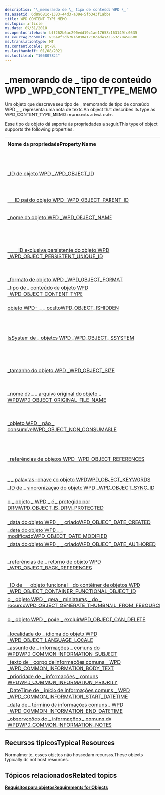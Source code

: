 ```yaml
---
description: '\_memorando de \_ tipo de conteúdo WPD \_'
ms.assetid: 6d89681c-1183-44d3-a39e-5fb343f1abbe
title: WPD_CONTENT_TYPE_MEMO
ms.topic: article
ms.date: 05/31/2018
ms.openlocfilehash: bf6262b6ac290edd19c1ae17658e163149fc0535
ms.sourcegitcommit: 831e8f3db78ab820e1710cede244553c70e50500
ms.translationtype: MT
ms.contentlocale: pt-BR
ms.lasthandoff: 01/08/2021
ms.locfileid: "105807874"
---
```

# <a name="wpd_content_type_memo"></a><span data-ttu-id="cee43-103">\_memorando de \_ tipo de conteúdo WPD \_</span><span class="sxs-lookup"><span data-stu-id="cee43-103">WPD\_CONTENT\_TYPE\_MEMO</span></span>

<span data-ttu-id="cee43-104">Um objeto que descreve seu tipo de \_ memorando de tipo de conteúdo WPD \_ \_ representa uma nota de texto.</span><span class="sxs-lookup"><span data-stu-id="cee43-104">An object that describes its type as WPD\_CONTENT\_TYPE\_MEMO represents a text note.</span></span>

<span data-ttu-id="cee43-105">Esse tipo de objeto dá suporte às propriedades a seguir.</span><span class="sxs-lookup"><span data-stu-id="cee43-105">This type of object supports the following properties.</span></span>



|                                                                                                                       |                                                                                |
|-----------------------------------------------------------------------------------------------------------------------|--------------------------------------------------------------------------------|
| <span data-ttu-id="cee43-106">**Nome da propriedade**</span><span class="sxs-lookup"><span data-stu-id="cee43-106">**Property Name**</span></span>                                                                                                     | <span data-ttu-id="cee43-107">**Obrigatório ou opcional**</span><span class="sxs-lookup"><span data-stu-id="cee43-107">**Required or Optional**</span></span>                                                       |
| [<span data-ttu-id="cee43-108">\_ID de objeto WPD \_</span><span class="sxs-lookup"><span data-stu-id="cee43-108">WPD\_OBJECT\_ID</span></span>](object-properties.md)                                                                | <span data-ttu-id="cee43-109">Obrigatório, somente leitura.</span><span class="sxs-lookup"><span data-stu-id="cee43-109">Required, read-only.</span></span> <span data-ttu-id="cee43-110">Um cliente não pode definir essa propriedade, mesmo no momento da criação.</span><span class="sxs-lookup"><span data-stu-id="cee43-110">A client cannot set this property, even at creation time.</span></span> |
| [<span data-ttu-id="cee43-111">\_ \_ ID pai do objeto WPD \_</span><span class="sxs-lookup"><span data-stu-id="cee43-111">WPD\_OBJECT\_PARENT\_ID</span></span>](object-properties.md)                                                 | <span data-ttu-id="cee43-112">Obrigatórios.</span><span class="sxs-lookup"><span data-stu-id="cee43-112">Required.</span></span>                                                                      |
| [<span data-ttu-id="cee43-113">\_nome do objeto WPD \_</span><span class="sxs-lookup"><span data-stu-id="cee43-113">WPD\_OBJECT\_NAME</span></span>](object-properties.md)                                                            | <span data-ttu-id="cee43-114">Necessário se o objeto representar um arquivo.</span><span class="sxs-lookup"><span data-stu-id="cee43-114">Required if the object represents a file.</span></span>                                      |
| [<span data-ttu-id="cee43-115">\_ \_ \_ ID exclusiva persistente do objeto WPD \_</span><span class="sxs-lookup"><span data-stu-id="cee43-115">WPD\_OBJECT\_PERSISTENT\_UNIQUE\_ID</span></span>](object-properties.md)                          | <span data-ttu-id="cee43-116">Obrigatório, somente leitura.</span><span class="sxs-lookup"><span data-stu-id="cee43-116">Required, read-only.</span></span> <span data-ttu-id="cee43-117">Um cliente não pode definir essa propriedade mesmo no momento da criação.</span><span class="sxs-lookup"><span data-stu-id="cee43-117">A client cannot set this property even at creation time.</span></span>  |
| [<span data-ttu-id="cee43-118">\_formato de objeto WPD \_</span><span class="sxs-lookup"><span data-stu-id="cee43-118">WPD\_OBJECT\_FORMAT</span></span>](object-properties.md)                                                        | <span data-ttu-id="cee43-119">Obrigatórios.</span><span class="sxs-lookup"><span data-stu-id="cee43-119">Required.</span></span>                                                                      |
| [<span data-ttu-id="cee43-120">\_tipo de \_ conteúdo de objeto WPD \_</span><span class="sxs-lookup"><span data-stu-id="cee43-120">WPD\_OBJECT\_CONTENT\_TYPE</span></span>](object-properties.md)                                           | <span data-ttu-id="cee43-121">Obrigatórios.</span><span class="sxs-lookup"><span data-stu-id="cee43-121">Required.</span></span>                                                                      |
| [<span data-ttu-id="cee43-122">objeto WPD- \_ \_ oculto</span><span class="sxs-lookup"><span data-stu-id="cee43-122">WPD\_OBJECT\_ISHIDDEN</span></span>](object-properties.md)                                                    | <span data-ttu-id="cee43-123">Necessário se o objeto estiver oculto.</span><span class="sxs-lookup"><span data-stu-id="cee43-123">Required if the object is hidden.</span></span>                                              |
| [<span data-ttu-id="cee43-124">IsSystem de \_ objetos WPD \_</span><span class="sxs-lookup"><span data-stu-id="cee43-124">WPD\_OBJECT\_ISSYSTEM</span></span>](object-properties.md)                                                    | <span data-ttu-id="cee43-125">Obrigatório se o objeto for um objeto do sistema (representa um arquivo do sistema).</span><span class="sxs-lookup"><span data-stu-id="cee43-125">Required if the object is a system object (represents a system file).</span></span>          |
| [<span data-ttu-id="cee43-126">\_tamanho do objeto WPD \_</span><span class="sxs-lookup"><span data-stu-id="cee43-126">WPD\_OBJECT\_SIZE</span></span>](object-properties.md)                                                            | <span data-ttu-id="cee43-127">Necessário se o objeto tiver pelo menos um recurso.</span><span class="sxs-lookup"><span data-stu-id="cee43-127">Required if the object has at least one resource.</span></span>                              |
| [<span data-ttu-id="cee43-128">\_nome de \_ \_ arquivo original do objeto \_ WPD</span><span class="sxs-lookup"><span data-stu-id="cee43-128">WPD\_OBJECT\_ORIGINAL\_FILE\_NAME</span></span>](object-properties.md)                              | <span data-ttu-id="cee43-129">Necessário se o objeto representar um arquivo.</span><span class="sxs-lookup"><span data-stu-id="cee43-129">Required if the object represents a file.</span></span>                                      |
| [<span data-ttu-id="cee43-130">\_objeto WPD \_ não \_ consumível</span><span class="sxs-lookup"><span data-stu-id="cee43-130">WPD\_OBJECT\_NON\_CONSUMABLE</span></span>](object-properties.md)                                       | <span data-ttu-id="cee43-131">Recomendado se o objeto não for destinada ao consumo pelo dispositivo.</span><span class="sxs-lookup"><span data-stu-id="cee43-131">Recommended if the object is not meant for consumption by the device.</span></span>          |
| [<span data-ttu-id="cee43-132">\_referências de objetos WPD \_</span><span class="sxs-lookup"><span data-stu-id="cee43-132">WPD\_OBJECT\_REFERENCES</span></span>](object-properties.md)                                                | <span data-ttu-id="cee43-133">Obrigatório se o objeto tiver referências a outros objetos.</span><span class="sxs-lookup"><span data-stu-id="cee43-133">Required if the object has references to other objects.</span></span>                        |
| [<span data-ttu-id="cee43-134">\_ \_ palavras-chave do objeto WPD</span><span class="sxs-lookup"><span data-stu-id="cee43-134">WPD\_OBJECT\_KEYWORDS</span></span>](object-properties.md)                                                    | <span data-ttu-id="cee43-135">Opcional.</span><span class="sxs-lookup"><span data-stu-id="cee43-135">Optional.</span></span>                                                                      |
| [<span data-ttu-id="cee43-136">\_ID de \_ sincronização do objeto WPD \_</span><span class="sxs-lookup"><span data-stu-id="cee43-136">WPD\_OBJECT\_SYNC\_ID</span></span>](object-properties.md)                                                     | <span data-ttu-id="cee43-137">Opcional.</span><span class="sxs-lookup"><span data-stu-id="cee43-137">Optional.</span></span>                                                                      |
| [<span data-ttu-id="cee43-138">o \_ objeto \_ WPD \_ é \_ protegido por DRM</span><span class="sxs-lookup"><span data-stu-id="cee43-138">WPD\_OBJECT\_IS\_DRM\_PROTECTED</span></span>](object-properties.md)                                  | <span data-ttu-id="cee43-139">Necessário se o objeto estiver protegido pela tecnologia DRM.</span><span class="sxs-lookup"><span data-stu-id="cee43-139">Required if the object is protected by DRM technology.</span></span>                         |
| [<span data-ttu-id="cee43-140">\_data do objeto WPD \_ \_ criado</span><span class="sxs-lookup"><span data-stu-id="cee43-140">WPD\_OBJECT\_DATE\_CREATED</span></span>](object-properties.md)                                           | <span data-ttu-id="cee43-141">Opcional.</span><span class="sxs-lookup"><span data-stu-id="cee43-141">Optional.</span></span>                                                                      |
| [<span data-ttu-id="cee43-142">\_data do objeto WPD \_ \_ modificado</span><span class="sxs-lookup"><span data-stu-id="cee43-142">WPD\_OBJECT\_DATE\_MODIFIED</span></span>](object-properties.md)                                         | <span data-ttu-id="cee43-143">Recomendável.</span><span class="sxs-lookup"><span data-stu-id="cee43-143">Recommended.</span></span>                                                                   |
| [<span data-ttu-id="cee43-144">\_data do objeto WPD \_ \_ criado</span><span class="sxs-lookup"><span data-stu-id="cee43-144">WPD\_OBJECT\_DATE\_AUTHORED</span></span>](object-properties.md)                                         | <span data-ttu-id="cee43-145">Opcional.</span><span class="sxs-lookup"><span data-stu-id="cee43-145">Optional.</span></span>                                                                      |
| [<span data-ttu-id="cee43-146">\_referências de \_ retorno de objeto WPD \_</span><span class="sxs-lookup"><span data-stu-id="cee43-146">WPD\_OBJECT\_BACK\_REFERENCES</span></span>](object-properties.md)                                                                | <span data-ttu-id="cee43-147">Recomendado se o objeto for referenciado por outro objeto.</span><span class="sxs-lookup"><span data-stu-id="cee43-147">Recommended if the object is referenced by another object.</span></span>                     |
| [<span data-ttu-id="cee43-148">\_ID de \_ \_ objeto funcional \_ do contêiner de objetos WPD \_</span><span class="sxs-lookup"><span data-stu-id="cee43-148">WPD\_OBJECT\_CONTAINER\_FUNCTIONAL\_OBJECT\_ID</span></span>](object-properties.md)     | <span data-ttu-id="cee43-149">Opcional.</span><span class="sxs-lookup"><span data-stu-id="cee43-149">Optional.</span></span>                                                                      |
| [<span data-ttu-id="cee43-150">o \_ objeto WPD \_ gera \_ miniaturas \_ do \_ recurso</span><span class="sxs-lookup"><span data-stu-id="cee43-150">WPD\_OBJECT\_GENERATE\_THUMBNAIL\_FROM\_RESOURCE</span></span>](object-properties.md) | <span data-ttu-id="cee43-151">Opcional.</span><span class="sxs-lookup"><span data-stu-id="cee43-151">Optional.</span></span>                                                                      |
| [<span data-ttu-id="cee43-152">o \_ objeto WPD \_ pode \_ excluir</span><span class="sxs-lookup"><span data-stu-id="cee43-152">WPD\_OBJECT\_CAN\_DELETE</span></span>](object-properties.md)                                                                     | <span data-ttu-id="cee43-153">Obrigatório se o objeto não puder ser excluído.</span><span class="sxs-lookup"><span data-stu-id="cee43-153">Required if the object cannot be deleted.</span></span>                                      |
| [<span data-ttu-id="cee43-154">\_localidade do \_ idioma do objeto WPD \_</span><span class="sxs-lookup"><span data-stu-id="cee43-154">WPD\_OBJECT\_LANGUAGE\_LOCALE</span></span>](object-properties.md)                                                                | <span data-ttu-id="cee43-155">Opcional.</span><span class="sxs-lookup"><span data-stu-id="cee43-155">Optional.</span></span>                                                                      |
| [<span data-ttu-id="cee43-156">\_assunto de \_ informações \_ comuns do WPD</span><span class="sxs-lookup"><span data-stu-id="cee43-156">WPD\_COMMON\_INFORMATION\_SUBJECT</span></span>](object-properties.md)                                                            | <span data-ttu-id="cee43-157">Obrigatórios.</span><span class="sxs-lookup"><span data-stu-id="cee43-157">Required.</span></span>                                                                      |
| [<span data-ttu-id="cee43-158">\_texto de \_ corpo de informações comuns \_ WPD \_</span><span class="sxs-lookup"><span data-stu-id="cee43-158">WPD\_COMMON\_INFORMATION\_BODY\_TEXT</span></span>](object-properties.md)                                                         | <span data-ttu-id="cee43-159">Recomendável.</span><span class="sxs-lookup"><span data-stu-id="cee43-159">Recommended.</span></span>                                                                   |
| [<span data-ttu-id="cee43-160">\_prioridade de \_ informações \_ comuns WPD</span><span class="sxs-lookup"><span data-stu-id="cee43-160">WPD\_COMMON\_INFORMATION\_PRIORITY</span></span>](object-properties.md)                                                           | <span data-ttu-id="cee43-161">Recomendável.</span><span class="sxs-lookup"><span data-stu-id="cee43-161">Recommended.</span></span>                                                                   |
| [<span data-ttu-id="cee43-162">\_DateTime de \_ início de informações comuns \_ WPD \_</span><span class="sxs-lookup"><span data-stu-id="cee43-162">WPD\_COMMON\_INFORMATION\_START\_DATETIME</span></span>](object-properties.md)                                                    | <span data-ttu-id="cee43-163">Recomendável.</span><span class="sxs-lookup"><span data-stu-id="cee43-163">Recommended.</span></span>                                                                   |
| [<span data-ttu-id="cee43-164">\_data de \_ término de informações comuns \_ WPD \_</span><span class="sxs-lookup"><span data-stu-id="cee43-164">WPD\_COMMON\_INFORMATION\_END\_DATETIME</span></span>](object-properties.md)                                                      | <span data-ttu-id="cee43-165">Recomendável.</span><span class="sxs-lookup"><span data-stu-id="cee43-165">Recommended.</span></span>                                                                   |
| [<span data-ttu-id="cee43-166">\_observações de \_ informações \_ comuns do WPD</span><span class="sxs-lookup"><span data-stu-id="cee43-166">WPD\_COMMON\_INFORMATION\_NOTES</span></span>](object-properties.md)                                                              | <span data-ttu-id="cee43-167">Opcional.</span><span class="sxs-lookup"><span data-stu-id="cee43-167">Optional.</span></span>                                                                      |



 

## <a name="typical-resources"></a><span data-ttu-id="cee43-168">Recursos típicos</span><span class="sxs-lookup"><span data-stu-id="cee43-168">Typical Resources</span></span>

<span data-ttu-id="cee43-169">Normalmente, esses objetos não hospedam recursos.</span><span class="sxs-lookup"><span data-stu-id="cee43-169">These objects typically do not host resources.</span></span>

## <a name="related-topics"></a><span data-ttu-id="cee43-170">Tópicos relacionados</span><span class="sxs-lookup"><span data-stu-id="cee43-170">Related topics</span></span>

<dl> <dt>

[<span data-ttu-id="cee43-171">**Requisitos para objetos**</span><span class="sxs-lookup"><span data-stu-id="cee43-171">**Requirements for Objects**</span></span>](requirements-for-objects.md)
</dt> </dl>

 

 



